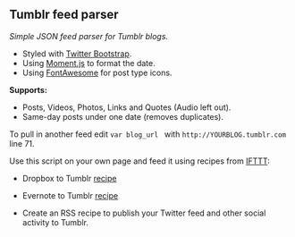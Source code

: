 ## Tumblr feed parser

*Simple JSON feed parser for Tumblr blogs.*

- Styled with [Twitter Bootstrap](twitter.github.com/bootstrap/).
- Using [Moment.js](http://momentjs.com) to format the date.
- Using [FontAwesome](http://fortawesome.github.io/Font-Awesome/) for post type icons.

**Supports:** 
- Posts, Videos, Photos, Links and Quotes (Audio left out).
- Same-day posts under one date (removes duplicates).

To pull in another feed edit ````var blog_url ```` with ````http://YOURBLOG.tumblr.com```` line 71.

Use this script on your own page and feed it using recipes from [IFTTT](https://ifttt.com/):

- Dropbox to Tumblr [recipe](https://ifttt.com/recipes/90662)

- Evernote to Tumblr [recipe](https://ifttt.com/recipes/90663)

- Create an RSS recipe to publish your Twitter feed and other social activity to Tumblr.